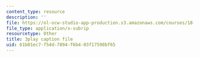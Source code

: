 ```yaml
---
content_type: resource
description: ''
file: https://ol-ocw-studio-app-production.s3.amazonaws.com/courses/18-01-single-variable-calculus-fall-2006/61b01ec7f54d7894f6b403f17598bf65_ryLdyDrBfvI.srt
file_type: application/x-subrip
resourcetype: Other
title: 3play caption file
uid: 61b01ec7-f54d-7894-f6b4-03f17598bf65
---
```


